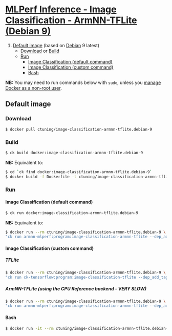 # [MLPerf Inference - Image Classification - ArmNN-TFLite (Debian 9)](https://hub.docker.com/r/ctuning/image-classification-armnn-tflite.debian-9)

1. [Default image](#image_default) (based on [Debian](https://hub.docker.com/_/debian/) 9 latest)
    - [Download](#image_default_download) or [Build](#image_default_build)
    - [Run](#image_default_run)
        - [Image Classification (default command)](#image_default_run_default)
        - [Image Classification (custom command)](#image_default_run_custom)
        - [Bash](#image_default_run_bash)

**NB:** You may need to run commands below with `sudo`, unless you
[manage Docker as a non-root user](https://docs.docker.com/install/linux/linux-postinstall/#manage-docker-as-a-non-root-user).

<a name="image_default"></a>
## Default image

<a name="image_default_download"></a>
### Download
```
$ docker pull ctuning/image-classification-armnn-tflite.debian-9
```

<a name="image_default_build"></a>
### Build
```bash
$ ck build docker:image-classification-armnn-tflite.debian-9
```
**NB:** Equivalent to:
```bash
$ cd `ck find docker:image-classification-armnn-tflite.debian-9`
$ docker build -f Dockerfile -t ctuning/image-classification-armnn-tflite.debian-9 .
```

<a name="image_default_run"></a>
### Run

<a name="image_default_run_default"></a>
#### Image Classification (default command)
```bash
$ ck run docker:image-classification-armnn-tflite.debian-9
```
**NB:** Equivalent to:
```bash
$ docker run --rm ctuning/image-classification-armnn-tflite.debian-9 \
"ck run armnn-mlperf:program:image-classification-armnn-tflite --dep_add_tags.weights=mobilenet,non-quantized"
```

<a name="image_default_run_custom"></a>
#### Image Classification (custom command)

##### TFLite
```bash
$ docker run --rm ctuning/image-classification-armnn-tflite.debian-9 \
"ck run ck-tensorflow:program:image-classification-tflite --dep_add_tags.weights=resnet,with-argmax --env.CK_BATCH_COUNT=2"
```

##### ArmNN-TFLite (using the CPU Reference backend - **VERY SLOW**)
```bash
$ docker run --rm ctuning/image-classification-armnn-tflite.debian-9 \
"ck run armnn-mlperf:program:image-classification-armnn-tflite --dep_add_tags.weights=resnet,no-argmax --env.CK_BATCH_COUNT=2"
```

<a name="image_default_run_bash"></a>
#### Bash
```bash
$ docker run -it --rm ctuning/image-classification-armnn-tflite.debian-9 bash
```
